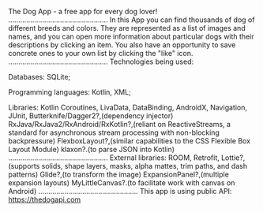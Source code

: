 The Dog App - a free app for every dog lover!
..................................................
In this App you can find thousands of dog of different breeds and colors. 
They are represented as a list of images and names, and you can open more information about particular dogs with their descriptions by clicking an item.
You also have an opportunity to save concrete ones to your own list by clicking the "like" icon.
..................................................
Technologies being used:

  Databases:
    SQLite;

  Programming languages:
    Kotlin,
    XML;

  Libraries:
    Kotlin Coroutines,
    LivaData,
    DataBinding,
    AndroidX,
    Navigation,
    JUnit,
    Butterknife/Dagger2?,(dependency injector)
    RxJava/RxJava2/RxAndroid/RxKotlin?,(reliant on ReactiveStreams, a standard for asynchronous stream processing with non-blocking backpressure)
    FlexboxLayout?,(similar capabilities to the CSS Flexible Box Layout Module)
    klaxon?.(to parse JSON into Kotlin)
..................................................
External libraries:
  ROOM,
  Retrofit,
  Lottie?,(supports solids, shape layers, masks, alpha mattes, trim paths, and dash patterns)
  Glide?,(to transform the image)
  ExpansionPanel?,(multiple expansion layouts)
  MyLittleCanvas?.(to facilitate work with canvas on Android)
..................................................
This app is using public API: 
  https://thedogapi.com
